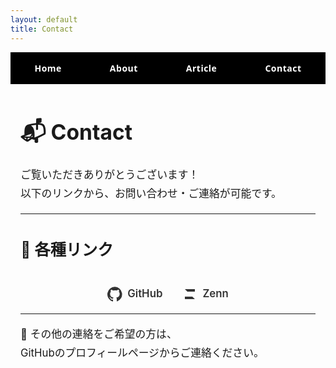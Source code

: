 ```yaml
---
layout: default
title: Contact
---
```


<style>
.navbar {
  display: flex;
  justify-content: space-around;
  align-items: center;
  padding: 1rem 0;
  background-color: #000;
  font-family: "Segoe UI", "Hiragino Sans", sans-serif;
}
.navbar a {
  text-decoration: none;
  color: #fff;
  font-weight: 600;
  letter-spacing: 0.5px;
  transition: color 0.2s, transform 0.2s;
}
.navbar a:hover {
  color: #00bfff;
  transform: translateY(-2px);
}
.page-container {
  max-width: 800px;
  margin: 2rem auto;
  padding: 0 1rem;
  line-height: 1.8;
  font-size: 1.05rem;
}
.contact-links {
  display: flex;
  justify-content: center;
  gap: 2rem;
  margin-top: 2rem;
}
.contact-links a {
  text-decoration: none;
  color: #333;
  font-weight: 600;
  display: flex;
  align-items: center;
  gap: 0.5rem;
  transition: color 0.2s;
}
.contact-links a:hover {
  color: #007acc;
}
.contact-links svg {
  width: 24px;
  height: 24px;
}
</style>

<div class="navbar">
  <a href="/">Home</a>
  <a href="/about">About</a>
  <a href="/article">Article</a>
  <a href="/contact">Contact</a>
</div>

<div class="page-container">

# 📬 Contact

ご覧いただきありがとうございます！  
以下のリンクから、お問い合わせ・ご連絡が可能です。

---

## 🔗 各種リンク

<div class="contact-links">
  <a href="https://github.com/hisao5232/" target="_blank" rel="noopener">
    <!-- GitHub アイコン -->
    <svg viewBox="0 0 24 24" fill="currentColor">
      <path d="M12 .297a12 12 0 0 0-3.797 23.392c.6.111.82-.258.82-.577v-2.24c-3.338.726-4.042-1.61-4.042-1.61-.546-1.39-1.333-1.76-1.333-1.76-1.09-.744.083-.729.083-.729 1.205.086 1.84 1.239 1.84 1.239 1.07 1.835 2.809 1.305 3.495.998.108-.775.419-1.306.762-1.606-2.665-.303-5.466-1.333-5.466-5.93 0-1.31.468-2.38 1.236-3.22-.124-.303-.536-1.523.117-3.176 0 0 1.008-.323 3.3 1.23a11.52 11.52 0 0 1 3-.404c1.02.005 2.04.138 3 .404 2.29-1.553 3.297-1.23 3.297-1.23.654 1.653.242 2.873.118 3.176.77.84 1.236 1.91 1.236 3.22 0 4.61-2.804 5.625-5.476 5.922.43.372.823 1.104.823 2.226v3.293c0 .319.218.694.825.576A12 12 0 0 0 12 .297z"/>
    </svg>
    GitHub
  </a>

  <a href="https://zenn.dev/hisao5232/" target="_blank" rel="noopener">
    <!-- Zenn アイコン -->
    <svg viewBox="0 0 24 24" fill="currentColor">
      <path d="M4 4h16v4H8l12 12H4v-4h12L4 4z"/>
    </svg>
    Zenn
  </a>
</div>

---

📧 その他の連絡をご希望の方は、  
GitHubのプロフィールページからご連絡ください。

</div>
